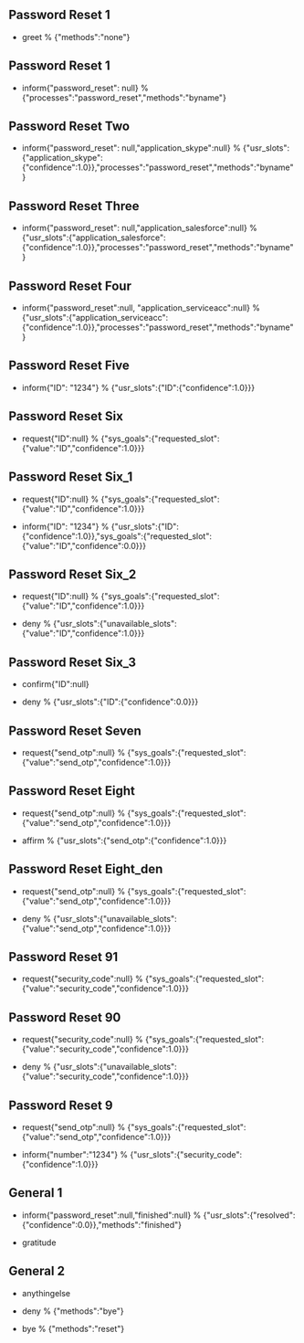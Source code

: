 ## Password Reset 1
* greet             % {"methods":"none"}

## Password Reset 1
* inform{"password_reset": null}     % {"processes":"password_reset","methods":"byname"}

## Password Reset Two
* inform{"password_reset": null,"application_skype":null}     % {"usr_slots":{"application_skype":{"confidence":1.0}},"processes":"password_reset","methods":"byname"}

## Password Reset Three
* inform{"password_reset": null,"application_salesforce":null}     % {"usr_slots":{"application_salesforce":{"confidence":1.0}},"processes":"password_reset","methods":"byname"}

## Password Reset Four
* inform{"password_reset":null, "application_serviceacc":null}     % {"usr_slots":{"application_serviceacc":{"confidence":1.0}},"processes":"password_reset","methods":"byname"}

## Password Reset Five
* inform{"ID": "1234"}     % {"usr_slots":{"ID":{"confidence":1.0}}}

## Password Reset Six
- request{"ID":null} % {"sys_goals":{"requested_slot":{"value":"ID","confidence":1.0}}}


## Password Reset Six_1
- request{"ID":null} % {"sys_goals":{"requested_slot":{"value":"ID","confidence":1.0}}}
* inform{"ID": "1234"}     % {"usr_slots":{"ID":{"confidence":1.0}},"sys_goals":{"requested_slot":{"value":"ID","confidence":0.0}}}

## Password Reset Six_2
- request{"ID":null} % {"sys_goals":{"requested_slot":{"value":"ID","confidence":1.0}}}
* deny     % {"usr_slots":{"unavailable_slots":{"value":"ID","confidence":1.0}}}

## Password Reset Six_3
- confirm{"ID":null} 
* deny     % {"usr_slots":{"ID":{"confidence":0.0}}}

## Password Reset Seven
- request{"send_otp":null} % {"sys_goals":{"requested_slot":{"value":"send_otp","confidence":1.0}}}

## Password Reset Eight
- request{"send_otp":null} % {"sys_goals":{"requested_slot":{"value":"send_otp","confidence":1.0}}}
* affirm % {"usr_slots":{"send_otp":{"confidence":1.0}}}

## Password Reset Eight_den
- request{"send_otp":null} % {"sys_goals":{"requested_slot":{"value":"send_otp","confidence":1.0}}}
* deny % {"usr_slots":{"unavailable_slots":{"value":"send_otp","confidence":1.0}}}

## Password Reset 91
- request{"security_code":null} % {"sys_goals":{"requested_slot":{"value":"security_code","confidence":1.0}}}

## Password Reset 90
- request{"security_code":null} % {"sys_goals":{"requested_slot":{"value":"security_code","confidence":1.0}}}
* deny % {"usr_slots":{"unavailable_slots":{"value":"security_code","confidence":1.0}}}

## Password Reset 9
- request{"send_otp":null} % {"sys_goals":{"requested_slot":{"value":"send_otp","confidence":1.0}}}
* inform{"number":"1234"} % {"usr_slots":{"security_code":{"confidence":1.0}}}


## General 1 
- inform{"password_reset":null,"finished":null} % {"usr_slots":{"resolved":{"confidence":0.0}},"methods":"finished"}
* gratitude 

## General 2
- anythingelse 
* deny % {"methods":"bye"}
- bye % {"methods":"reset"}


